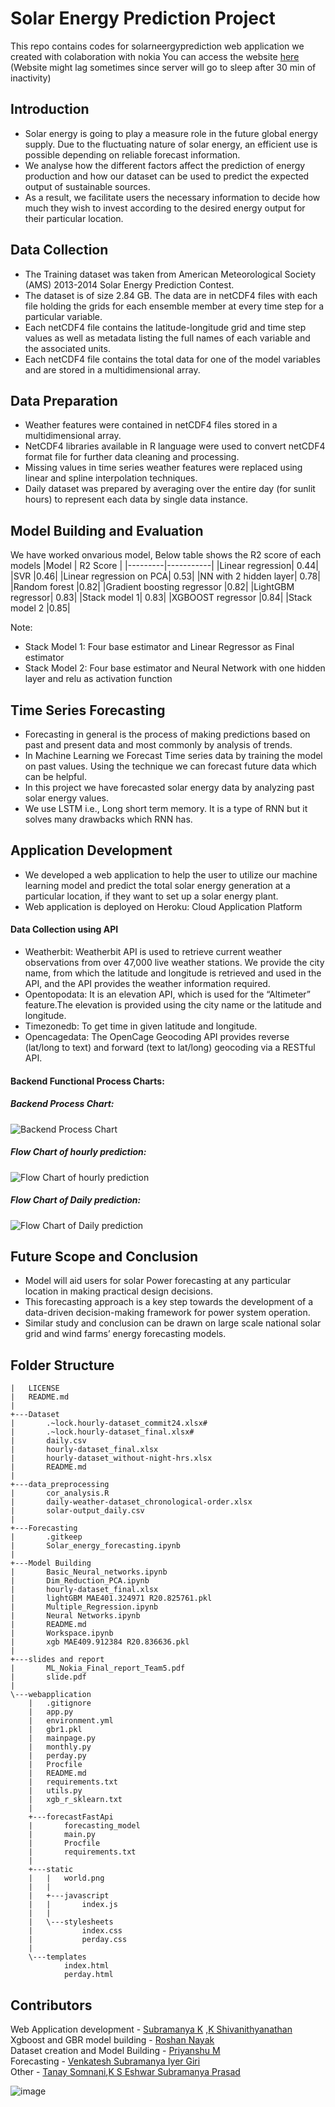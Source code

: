 # Solar Energy Prediction Project
This repo contains codes for solarneergyprediction web application we created with colaboration with nokia
You can access the website [here](https://solarenergyprediction.herokuapp.com/)
(Website might lag sometimes since server will go to sleep after 30 min of inactivity)
## Introduction
* Solar energy is going to play a measure role in the future global
energy supply. Due to the fluctuating nature of solar energy, an
efficient use is possible depending on reliable forecast information.
* We analyse how the different factors affect the prediction of energy
production and how our dataset can be used to predict the expected
output of sustainable sources.
* As a result, we facilitate users the necessary information to decide
how much they wish to invest according to the desired energy output
for their particular location.
## Data Collection
* The Training dataset was taken from American Meteorological
Society (AMS) 2013-2014 Solar Energy Prediction Contest.
* The dataset is of size 2.84 GB. The data are in netCDF4 files with
each file holding the grids for each ensemble member at every time
step for a particular variable.
* Each netCDF4 file contains the latitude-longitude grid and time step
values as well as metadata listing the full names of each variable and
the associated units.
* Each netCDF4 file contains the total data for one of the model
variables and are stored in a multidimensional array.
## Data Preparation
* Weather features were contained in netCDF4 files stored in a
multidimensional array.
* NetCDF4 libraries available in R language were used to convert
netCDF4 format file for further data cleaning and processing.
* Missing values in time series weather features were replaced using
linear and spline interpolation techniques.
* Daily dataset was prepared by averaging over the entire day (for sunlit
hours) to represent each data by single data instance.
## Model Building and Evaluation
We have worked onvarious model, Below table shows the R2 score of each models
|Model    | R2 Score  |
|---------|-----------|
|Linear regression| 0.44|
|SVR |0.46|
|Linear regression on PCA| 0.53|
|NN with 2 hidden layer| 0.78|
|Random forest |0.82|
|Gradient boosting regressor |0.82|
|LightGBM regressor| 0.83|
|Stack model 1| 0.83|
|XGBOOST regressor |0.84|
|Stack model 2 |0.85|

Note:
* Stack Model 1: Four base estimator and Linear Regressor as Final estimator
* Stack Model 2: Four base estimator and Neural Network with one hidden layer and relu as
activation function
## Time Series Forecasting
* Forecasting in general is the process of making predictions based on
past and present data and most commonly by analysis of trends.
* In Machine Learning we Forecast Time series data by training the
model on past values. Using the technique we can forecast future
data which can be helpful.
* In this project we have forecasted solar energy data by analyzing past
solar energy values.
* We use LSTM i.e., Long short term memory. It is a type of RNN but
it solves many drawbacks which RNN has.
## Application Development
* We developed a web application to help the user to utilize our
machine learning model and predict the total solar energy generation
at a particular location, if they want to set up a solar energy plant.
* Web application is deployed on Heroku: Cloud Application Platform
#### Data Collection using API
* Weatherbit: Weatherbit API is used to retrieve current weather
observations from over 47,000 live weather stations. We provide the
city name, from which the latitude and longitude is retrieved and used
in the API, and the API provides the weather information required.
* Opentopodata: It is an elevation API, which is used for the
“Altimeter” feature.The elevation is provided using the city name or
the latitude and longitude.
* Timezonedb: To get time in given latitude and longitude.
* Opencagedata: The OpenCage Geocoding API provides reverse
(lat/long to text) and forward (text to lat/long) geocoding via a
RESTful API.
#### Backend Functional Process Charts:
##### Backend Process Chart:
![Backend Process Chart](https://user-images.githubusercontent.com/64394655/146876197-bfd299f0-6e7c-4340-a71d-18a047e3a4d4.png)
##### Flow Chart of hourly prediction:
![Flow Chart of hourly prediction](https://user-images.githubusercontent.com/64394655/146876309-c42a626d-44d2-4a9b-8c98-84854560bdf4.png)
##### Flow Chart of Daily prediction:
![Flow Chart of Daily prediction](https://user-images.githubusercontent.com/64394655/146876382-242acca3-0712-4dde-bb75-666acfa520f4.png)
## Future Scope and Conclusion
* Model will aid users for solar Power forecasting at any particular
location in making practical design decisions.
* This forecasting approach is a key step towards the development of a
data-driven decision-making framework for power system operation.
* Similar study and conclusion can be drawn on large scale national
solar grid and wind farms’ energy forecasting models.

## Folder Structure 
```
|   LICENSE
|   README.md
|
+---Dataset
|       .~lock.hourly-dataset_commit24.xlsx#
|       .~lock.hourly-dataset_final.xlsx#
|       daily.csv
|       hourly-dataset_final.xlsx
|       hourly-dataset_without-night-hrs.xlsx
|       README.md
|
+---data_preprocessing
|       cor_analysis.R
|       daily-weather-dataset_chronological-order.xlsx
|       solar-output_daily.csv
|
+---Forecasting
|       .gitkeep
|       Solar_energy_forecasting.ipynb
|
+---Model Building
|       Basic_Neural_networks.ipynb
|       Dim_Reduction_PCA.ipynb
|       hourly-dataset_final.xlsx
|       lightGBM MAE401.324971 R20.825761.pkl
|       Multiple_Regression.ipynb
|       Neural Networks.ipynb
|       README.md
|       Workspace.ipynb
|       xgb MAE409.912384 R20.836636.pkl
|
+---slides and report
|       ML_Nokia_Final_report_Team5.pdf
|       slide.pdf
|
\---webapplication
    |   .gitignore
    |   app.py
    |   environment.yml
    |   gbr1.pkl
    |   mainpage.py
    |   monthly.py
    |   perday.py
    |   Procfile
    |   README.md
    |   requirements.txt
    |   utils.py
    |   xgb_r_sklearn.txt
    |
    +---forecastFastApi
    |       forecasting_model
    |       main.py
    |       Procfile
    |       requirements.txt
    |
    +---static
    |   |   world.png
    |   |
    |   +---javascript
    |   |       index.js
    |   |
    |   \---stylesheets
    |           index.css
    |           perday.css
    |
    \---templates
            index.html
            perday.html

```
## Contributors
Web Application development - [Subramanya K](https://github.com/subramanyakrishna) ,[K Shivanithyanathan](https://github.com/shivanithyak)  
Xgboost and GBR model building - [Roshan Nayak](https://github.com/RosNayak)  
Dataset creation and Model Building - [Priyanshu M](https://github.com/priyanshu-m)  
Forecasting - [Venkatesh Subramanya Iyer Giri](https://github.com/vendroid7)  
Other - [Tanay Somnani](https://github.com/TanSom),[K S Eshwar Subramanya Prasad](https://github.com/EshSubP)

![image](https://user-images.githubusercontent.com/64394655/146876625-ea876c6b-f525-4259-9f9c-d0f4914e6e21.png)
